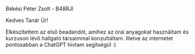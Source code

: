 Békési Péter Zsolt - B48RJI

Kedves Tanár Úr!

Elkészítettem az első beadandót, amihez az órai anyagokat használtam és kurzuson lévő hallgató társaimmal konzultáltam. Illetve az internetet pontosabban a ChatGPT hívtam segítségül :)
